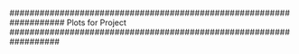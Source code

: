 ###################################################################
Plots for Project
##################################################################
